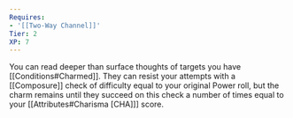 ```yaml
---
Requires:
- '[[Two-Way Channel]]'
Tier: 2
XP: 7
---
```

You can read deeper than surface thoughts of targets you have [[Conditions#Charmed]].  They can resist your attempts with a [[Composure]] check of difficulty equal to your original Power roll, but the charm remains until they succeed on this check a number of times equal to your [[Attributes#Charisma [CHA]]] score.